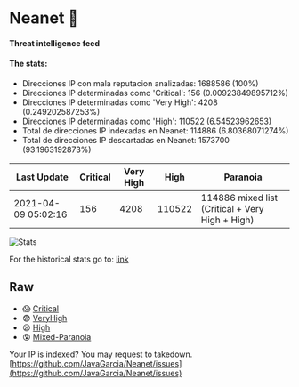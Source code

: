 # Neanet :hocho:
#### Threat intelligence feed
#### The stats:

- Direcciones IP con mala reputacion analizadas: 1688586 (100%)
- Direcciones IP determinadas como 'Critical':  156 (0.00923849895712%)
- Direcciones IP determinadas como 'Very High':  4208 (0.249202587253%)
- Direcciones IP determinadas como 'High':  110522 (6.54523962653)
- Total de direcciones IP indexadas en Neanet:  114886 (6.80368071274%)
- Total de direcciones IP descartadas en Neanet:  1573700 (93.1963192873%)

| Last Update | Critical | Very High | High | Paranoia |
| --- | --- | --- | --- | --- |
| 2021-04-09 05:02:16 | 156 | 4208 | 110522 | 114886 mixed list (Critical + Very High + High)|

![Stats](https://docs.google.com/spreadsheets/d/e/2PACX-1vSnaNMIXVabIpDJjufMlzH7poXnshF3mgd8Is1g9ytUEzVsP5my4Trn8f-xkoLLQ38xpL3HtmUexLo6/pubchart?oid=501124687&format=image)

For the historical stats go to: [link](/stats.csv)
## Raw
- :scream: [Critical](https://raw.githubusercontent.com/JavaGarcia/Neanet/master/blacklists/neanet_critical.txt)
- :fearful: [VeryHigh](https://raw.githubusercontent.com/JavaGarcia/Neanet/master/blacklists/neanet_veryHigh.txtt)
- :frowning: [High](https://raw.githubusercontent.com/JavaGarcia/Neanet/master/blacklists/neanet_high.txt)
- :dizzy_face: [Mixed-Paranoia](https://raw.githubusercontent.com/JavaGarcia/Neanet/master/blacklists/neanet_all.txt)


Your IP is indexed? You may request to takedown. [https://github.com/JavaGarcia/Neanet/issues](https://github.com/JavaGarcia/Neanet/issues)



















































































































































































































































































































































































































































































































































































































































































































































































































































































































































































































































































































































































































































































































































































































































































































































































































































































































































































































































































































































































































































































































































































































































































































































































































































































































































































































































































































































































































































































































































































































































































































































































































































































































































































































































































































































































































































































































































































































































































































































































































































































































































































































































































































































































































































































































































































































































































































































































































































































































































































































































































































































































































































































































































































































































































































































































































































































